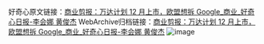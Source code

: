 好奇心原文链接：[商业剪报：万达计划 12 月上市，欧盟想拆 Google_商业_好奇心日报-李会娜 黄俊杰](https://www.qdaily.com/articles/3801.html)
WebArchive归档链接：[商业剪报：万达计划 12 月上市，欧盟想拆 Google_商业_好奇心日报-李会娜 黄俊杰](http://web.archive.org/web/20190623153025/https://www.qdaily.com/articles/3801.html)
![image](http://ww3.sinaimg.cn/large/007d5XDpgy1g3vdcsr0dij30u04ptu0x)